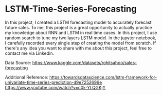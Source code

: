 # LSTM-Time-Series-Forecasting
In this project, I created a LSTM forecasting model to accurately forecast future sales. To me, this project is a great opportunity to actually practice my knowledge about RNN and LSTM in real time cases. In this project, I use random search to tune my two layers LSTM model. In the jupyter notebook, I carefully recorded every single step of creating the model from scratch. If there's any idea you want to share with me about this project, feel free to contact me via Linkedin.

Data Source: https://www.kaggle.com/datasets/rohitsahoo/sales-forecasting

Additional Reference:
https://towardsdatascience.com/lstm-framework-for-univariate-time-series-prediction-d9e7252699e
https://www.youtube.com/watch?v=c0k-YLQGKjY
